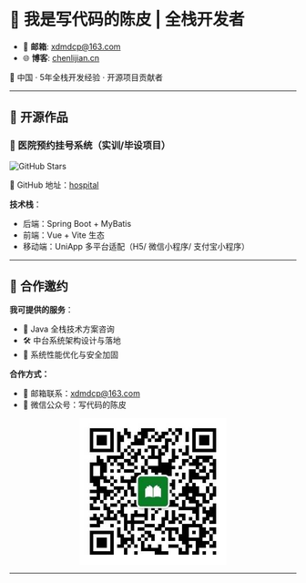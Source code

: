 # 👋 我是写代码的陈皮 | 全栈开发者

- 📧 **邮箱**: [xdmdcp@163.com](mailto:xdmdcp@163.com)
- 🌐 **博客**: [chenlijian.cn](https://chenlijian.cn)

📍 中国 · 5年全栈开发经验 · 开源项目贡献者

---

## 🚀 开源作品

### 🏥 医院预约挂号系统（实训/毕设项目）

![GitHub Stars](https://img.shields.io/github/stars/xdmdcp/hospital?label=Stars&style=social)

🔗 GitHub 地址：[hospital](https://github.com/xdmdcp/hospital)

**技术栈**：

- 后端：Spring Boot + MyBatis
- 前端：Vue + Vite 生态
- 移动端：UniApp 多平台适配（H5/ 微信小程序/ 支付宝小程序）

---

## 🤝 合作邀约

**我可提供的服务**：

- 💼 Java 全栈技术方案咨询
- 🛠️ 中台系统架构设计与落地
- 🚀 系统性能优化与安全加固

**合作方式：**

- 📮 邮箱联系：[xdmdcp@163.com](mailto:xdmdcp@163.com)
- 📱 微信公众号：写代码的陈皮

<img src="./assets/wechat-qrcode.png" style="display: block; margin: 0 auto;"  alt="微信公众号：写代码的陈皮（xdmdcp）"/>

---